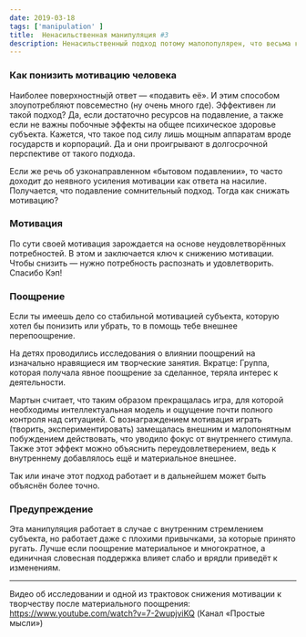 ```yaml
---
date: 2019-03-18
tags: ['manipulation' ]
title:  Ненасильственная манипуляция #3
description: Ненасильственный подход потому малопопулярен, что весьма контринтуитивен. В пример этому утверждению подойдёт описанный способ снижения мотивации.
---
```

### Как понизить мотивацию человека

Наиболее поверхностныjй ответ — «подавить её». И этим способом злоупотребляют повсеместно (ну очень много где).
Эффективен ли такой подход? Да, если достаточно ресурсов на подавление, а также если не важны побочные эффекты на общее психическое здоровье субъекта.
Кажется, что такое под силу лишь мощным аппаратам вроде государств и корпораций. Да и они проигрывают в долгосрочной перспективе от такого подхода.

Если же речь об узконаправленном «бытовом подавлении», то часто доходит до неявного усиления мотивации как ответа на насилие. Получается, что подавление сомнительный подход. Тогда как снижать мотивацию?

### Мотивация

По сути своей мотивация зарождается на основе неудовлетворённых потребностей. В этом и заключается ключ к снижению мотивации. Чтобы снизить — нужно потребность распознать и удовлетворить. Спасибо Кэп!

### Поощрение

Если ты имеешь дело со стабильной мотивацией субъекта, которую хотел бы понизить или убрать, то в помощь тебе внешнее перепоощрение.

На детях проводились исследования о влиянии поощрений на изначально нравящиеся им творческие занятия.
Вкратце:
Группа, которая получала явное поощрение за сделанное, теряла интерес к деятельности.

Мартын считает, что таким образом прекращалась игра, для которой необходимы интеллектуальная модель и ощущение почти полного контроля над ситуацией.
С вознаграждением мотивация играть (творить, экспериментировать) замещалась внешним и малопонятным побуждением действовать, что уводило фокус от внутреннего стимула. Также этот эффект можно объяснить переудовлетверением, ведь к внутреннему добавлялось ещё и материальное внешнее.

Так или иначе этот подход работает и в дальнейшем может быть объяснён более точно.

### Предупреждение

Эта манипуляция работает в случае с внутренним стремлением субъекта, но работает даже с плохими привычками, за которые принято ругать. Лучше если поощрение материальное и многократное, а единичная словесная поддержка влияет слабо и врядли приведёт к изменениям.

---

Видео об исследовании и одной из трактовок снижения мотивации к творчеству после материального поощрения:
<https://www.youtube.com/watch?v=7-2wupjviKQ> (Канал «Простые мысли»)

